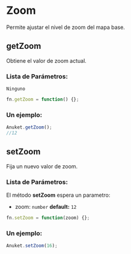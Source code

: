 # Zoom
Permite ajustar el nivel de zoom del mapa base.


## getZoom
Obtiene el valor de zoom actual.

### Lista de Parámetros:
`Ninguno`

```js
fn.getZoom = function() {};
```

### Un ejemplo:

```js
Anuket.getZoom();
//12
```


## setZoom
Fija un nuevo valor de zoom.

### Lista de Parámetros:
El método __setZoom__ espera un parametro:
  - zoom: `number` __default:__ `12`

```js
fn.setZoom = function(zoom) {};
```

### Un ejemplo:

```js
Anuket.setZoom(16);
```
